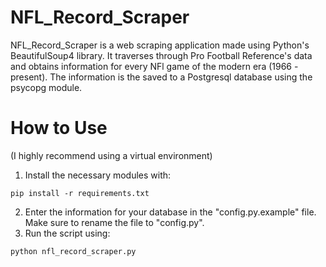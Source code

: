 # NFL_Record_Scraper
NFL_Record_Scraper is a web scraping application made using Python's BeautifulSoup4 library. It traverses through Pro Football Reference's data and obtains information for every NFl game of the modern era (1966 - present). The information is the saved to a Postgresql database using the psycopg module.

# How to Use
(I highly recommend using a virtual environment)
1. Install the necessary modules with: 
```
pip install -r requirements.txt
```
2. Enter the information for your database in the "config.py.example" file. Make sure to rename the file to "config.py".
3. Run the script using: 
```
python nfl_record_scraper.py
```
